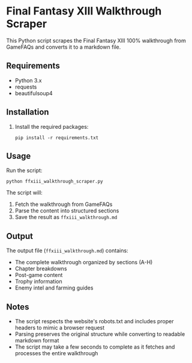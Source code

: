 # Final Fantasy XIII Walkthrough Scraper

This Python script scrapes the Final Fantasy XIII 100% walkthrough from GameFAQs and converts it to a markdown file.

## Requirements

- Python 3.x
- requests
- beautifulsoup4

## Installation

1. Install the required packages:
   ```
   pip install -r requirements.txt
   ```

## Usage

Run the script:
```
python ffxiii_walkthrough_scraper.py
```

The script will:
1. Fetch the walkthrough from GameFAQs
2. Parse the content into structured sections
3. Save the result as `ffxiii_walkthrough.md`

## Output

The output file (`ffxiii_walkthrough.md`) contains:
- The complete walkthrough organized by sections (A-H)
- Chapter breakdowns
- Post-game content
- Trophy information
- Enemy intel and farming guides

## Notes

- The script respects the website's robots.txt and includes proper headers to mimic a browser request
- Parsing preserves the original structure while converting to readable markdown format
- The script may take a few seconds to complete as it fetches and processes the entire walkthrough